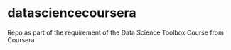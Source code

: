 # datasciencecoursera
Repo as part of the requirement of the Data Science Toolbox Course from Coursera
